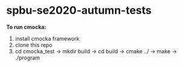 # spbu-se2020-autumn-tests

**To run cmocka:**
  1. install cmocka framework
  2. clone this repo
  3. cd cmocka_test -> mkdir build -> cd build -> cmake ../ -> make -> ./program
